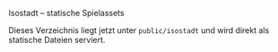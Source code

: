 Isostadt – statische Spielassets

Dieses Verzeichnis liegt jetzt unter `public/isostadt` und wird direkt als statische Dateien serviert.
